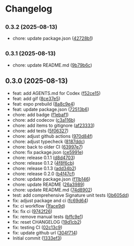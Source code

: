 # Changelog

## <small>0.3.2 (2025-08-13)</small>

* chore: update package.json ([42728b1](https://github.com/adonaipinheiro/signature-touch/commit/42728b1))

## <small>0.3.1 (2025-08-13)</small>

* chore: update README.md ([9b79b6c](https://github.com/adonaipinheiro/signature-touch/commit/9b79b6c))

## 0.3.0 (2025-08-13)

* feat: add AGENTS.md for Codex ([f52ce15](https://github.com/adonaipinheiro/signature-touch/commit/f52ce15))
* feat: add gif ([8ce37e5](https://github.com/adonaipinheiro/signature-touch/commit/8ce37e5))
* feat: expo prebuild ([8a8c9e4](https://github.com/adonaipinheiro/signature-touch/commit/8a8c9e4))
* feat: update package.json ([72513b6](https://github.com/adonaipinheiro/signature-touch/commit/72513b6))
* chore: add badge ([f1ebaf1](https://github.com/adonaipinheiro/signature-touch/commit/f1ebaf1))
* chore: add codecov ([c3a116b](https://github.com/adonaipinheiro/signature-touch/commit/c3a116b))
* chore: add items to gitignore ([af23333](https://github.com/adonaipinheiro/signature-touch/commit/af23333))
* chore: add tests ([5f06327](https://github.com/adonaipinheiro/signature-touch/commit/5f06327))
* chore: adjust github actions ([970d84f](https://github.com/adonaipinheiro/signature-touch/commit/970d84f))
* chore: adjust typecheck ([8187ddc](https://github.com/adonaipinheiro/signature-touch/commit/8187ddc))
* chore: back to older CI ([63997e7](https://github.com/adonaipinheiro/signature-touch/commit/63997e7))
* chore: fix package.json ([ce5991e](https://github.com/adonaipinheiro/signature-touch/commit/ce5991e))
* chore: release 0.1.1 ([d8d4703](https://github.com/adonaipinheiro/signature-touch/commit/d8d4703))
* chore: release 0.1.2 ([4f8f6cb](https://github.com/adonaipinheiro/signature-touch/commit/4f8f6cb))
* chore: release 0.1.3 ([add34b2](https://github.com/adonaipinheiro/signature-touch/commit/add34b2))
* chore: release 0.2.0 ([b4f47cf](https://github.com/adonaipinheiro/signature-touch/commit/b4f47cf))
* chore: update package.json ([f11b146](https://github.com/adonaipinheiro/signature-touch/commit/f11b146))
* chore: update README ([26a3989](https://github.com/adonaipinheiro/signature-touch/commit/26a3989))
* chore: update README.md ([74d8902](https://github.com/adonaipinheiro/signature-touch/commit/74d8902))
* test: add comprehensive Signature unit tests ([0b605dd](https://github.com/adonaipinheiro/signature-touch/commit/0b605dd))
* fix: adjust package and ci ([fc69d64](https://github.com/adonaipinheiro/signature-touch/commit/fc69d64))
* fix: ci workflow ([1face9d](https://github.com/adonaipinheiro/signature-touch/commit/1face9d))
* fix: fix ci ([9742f26](https://github.com/adonaipinheiro/signature-touch/commit/9742f26))
* fix: remove manual tests ([bffc9e1](https://github.com/adonaipinheiro/signature-touch/commit/bffc9e1))
* fix: reset CHANGELOG ([19d1cb2](https://github.com/adonaipinheiro/signature-touch/commit/19d1cb2))
* fix: testing CI ([02c13c9](https://github.com/adonaipinheiro/signature-touch/commit/02c13c9))
* fix: update github url ([304f714](https://github.com/adonaipinheiro/signature-touch/commit/304f714))
* Initial commit ([1333ef3](https://github.com/adonaipinheiro/signature-touch/commit/1333ef3))
